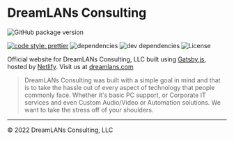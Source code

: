# DreamLANs Consulting

![GitHub package version](https://img.shields.io/github/package-json/v/kylemmancuso/DreamLANs-Consulting.svg?style=flat-square)

[![code style: prettier](https://img.shields.io/badge/code_style-prettier-ff69b4.svg?style=flat-square)](https://github.com/prettier/prettier)
![dependencies](https://img.shields.io/david/kylemmancuso/DreamLANs-Consulting.svg?style=flat-square)
![dev dependencies](https://img.shields.io/david/dev/kylemmancuso/DreamLANs-Consulting.svg?style=flat-square)
![License](https://img.shields.io/github/license/kylemmancuso/DreamLANs-Consulting.svg?style=flat-square)

Official website for DreamLANs Consulting, LLC built using [Gatsby.js](https://gatsbyjs.org), hosted by [Netlify](https://netlify.com). Visit us at [dreamlans.com](https://dreamlans.com/)

> DreamLANs Consulting was built with a simple goal in mind and that is to take the hassle out of every aspect of technology that people commonly face. Whether it's basic PC support, or Corporate IT services and even Custom Audio/Video or Automation solutions. We want to take the stress off of your shoulders.

---
&copy; 2022 DreamLANs Consulting, LLC
